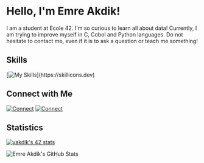# Hello, I'm Emre Akdik!

I am a student at Ecole 42. I'm so curious to learn all about data! Currently, I am trying to improve myself in C, Cobol and Python languages. Do not hesitate to contact me, even if it is to ask a question or teach me something!

## Skills
[![My Skills](https://skillicons.dev/icons?i=c,py,bash,linux,md,vim,cmake,flutter,git,)](https://skillicons.dev)


## Connect with Me

[![Connect](https://skillicons.dev/icons?i=linkedin)](https://www.linkedin.com/in/yunusemreakdik/)
[![Connect](https://skillicons.dev/icons?i=discord)](calyptus42)

## Statistics

[![yakdik's 42 stats](https://badge42.vercel.app/api/v2/cljpv5xq1001608mqvzllkarc/stats?cursusId=21&coalitionId=360)](https://github.com/JaeSeoKim/badge42)

![Emre Akdik's GitHub Stats](https://github-readme-stats.vercel.app/api?username=emreakdik&show_icons=true&count_private=true&hide=stars&theme=radical)

